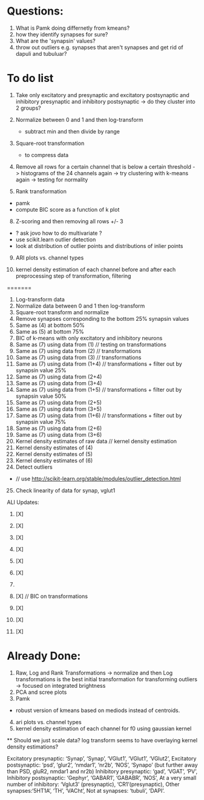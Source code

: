 # Questions:
1. What is Pamk doing differnetly from kmeans?
2. how they identify synapses for sure?
3. What are the 'synapsin' values?
4. throw out outliers e.g. synapses that aren't synapses and get rid of dapuli and tubuluar?


# To do list
1. Take only excitatory and presynaptic and excitatory postsynaptic and inhibitory presynaptic and inhibitory postsynaptic
    -> do they cluster into 2 groups?
    
3. Normalize between 0 and 1 and then log-transform
    - subtract min and then divide by range
4. Square-root transformation 
    - to compress data 
5. Remove all rows for a certain channel that is below a certain threshold
    -> histograms of the 24 channels again
    -> try clustering with k-means again
    -> testing for normality
    
7. Rank transformation
- pamk
- compute BIC score as a function of k plot

8. Z-scoring and then removing all rows +/- 3
- ? ask jovo how to do multivariate ?
- use scikit.learn outlier detection
- look at distribution of outlier points and distributions of inlier points

9. ARI plots vs. channel types

10. kernel density estimation of each channel before and after each preprocessing step of transformation, filtering


    
=======
1. Log-transform data 
2. Normalize data between 0 and 1 then log-transform
3. Square-root transform and normalize 
4. Remove synapses corresponding to the bottom 25% synapsin values
5. Same as (4) at bottom 50%
6. Same as (5) at bottom 75%
7. BIC of k-means with only excitatory and inhibitory neurons
8. Same as (7) using data from (1)       // testing on transformations
9. Same as (7) using data from (2)       // transformations
10. Same as (7) using data from (3)      // transformations
11. Same as (7) using data from (1+4)    // transformations + filter out by synapsin value 25%
12. Same as (7) using data from (2+4)
13. Same as (7) using data from (3+4)
14. Same as (7) using data from (1+5)    // transformations + filter out by synapsin value 50%
15. Same as (7) using data from (2+5)
16. Same as (7) using data from (3+5)
17. Same as (7) using data from (1+6)    // transformations + filter out by synapsin value 75%
18. Same as (7) using data from (2+6)
19. Same as (7) using data from (3+6)
20. Kernel density estimates of raw data // kernel density estimation
21. Kernel density estimates of (4)
22. Kernel density estimates of (5)
23. Kernel density estimates of (6)
24. Detect outliers    
- // use http://scikit-learn.org/stable/modules/outlier_detection.html
25. Check linearity of data for synap, vglut1 

ALI Updates:
1. [X]
2. [X]
3. [X]
4. [X]
5. [X]
6. [X]
7.
8. [X]  // BIC on transformations
9. [X]
10. [X]


25. [X]

# Already Done:
1. Raw, Log and Rank Transformations
-> normalize and then Log transformations is the best initial transformation for transforming outliers
-> focused on integrated brightness
2. PCA and scree plots
3. Pamk
- robust version of kmeans based on mediods instead of centroids.
4. ari plots vs. channel types
5. kernel density estimation of each channel for f0 using gaussian kernel

** Should we just scale data? log transform seems to have overlaying kernel density estimations?

Excitatory presynaptic: ‘Synap’, ‘Synap’, ‘VGlut1’, ‘VGlut1’, ‘VGlut2’,
Excitatory postsynaptic: ‘psd’, ‘glur2’, ‘nmdar1’, ‘nr2b’, ‘NOS’, ‘Synapo’ (but further away than PSD, gluR2, nmdar1 and nr2b)
Inhibitory presynaptic: ‘gad’, ‘VGAT’, ‘PV’,
Inhibitory postsynaptic: ‘Gephyr’, ‘GABAR1’, ‘GABABR’, ‘NOS’,
At a very small number of inhibitory: ‘Vglut3’ (presynaptic), ‘CR1’(presynaptic),
Other synapses:‘5HT1A’, ‘TH’, ‘VACht’,
Not at synapses: ‘tubuli’, ‘DAPI’.
